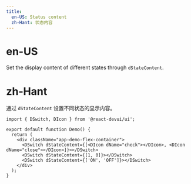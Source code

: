 ```yaml
---
title:
  en-US: Status content
  zh-Hant: 状态内容
---
```


# en-US

Set the display content of different states through `dStateContent`.

# zh-Hant

通过 `dStateContent` 设置不同状态的显示内容。

```tsx
import { DSwitch, DIcon } from '@react-devui/ui';

export default function Demo() {
  return (
    <div className="app-demo-flex-container">
      <DSwitch dStateContent={[<DIcon dName="check"></DIcon>, <DIcon dName="close"></DIcon>]}></DSwitch>
      <DSwitch dStateContent={[1, 0]}></DSwitch>
      <DSwitch dStateContent={['ON', 'OFF']}></DSwitch>
    </div>
  );
}
```
